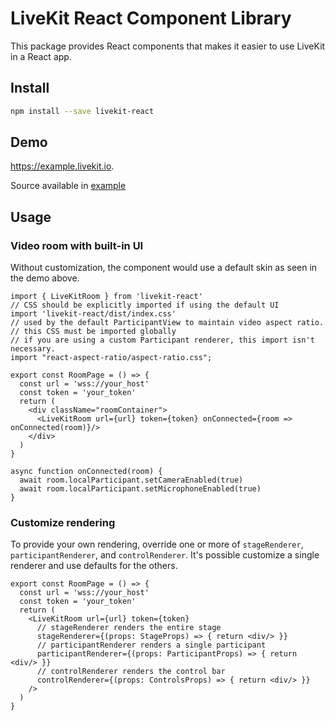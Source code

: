 # LiveKit React Component Library

This package provides React components that makes it easier to use LiveKit in a React app.

## Install

```bash
npm install --save livekit-react
```

## Demo

https://example.livekit.io.

Source available in [example](example/)

## Usage

### Video room with built-in UI

Without customization, the component would use a default skin as seen in the demo above.

```tsx
import { LiveKitRoom } from 'livekit-react'
// CSS should be explicitly imported if using the default UI
import 'livekit-react/dist/index.css'
// used by the default ParticipantView to maintain video aspect ratio.
// this CSS must be imported globally
// if you are using a custom Participant renderer, this import isn't necessary.
import "react-aspect-ratio/aspect-ratio.css";

export const RoomPage = () => {
  const url = 'wss://your_host'
  const token = 'your_token'
  return (
    <div className="roomContainer">
      <LiveKitRoom url={url} token={token} onConnected={room => onConnected(room)}/>
    </div>
  )
}

async function onConnected(room) {
  await room.localParticipant.setCameraEnabled(true)
  await room.localParticipant.setMicrophoneEnabled(true)
}
```

### Customize rendering

To provide your own rendering, override one or more of `stageRenderer`, `participantRenderer`, and `controlRenderer`. It's possible customize a single renderer and use defaults for the others.

```tsx
export const RoomPage = () => {
  const url = 'wss://your_host'
  const token = 'your_token'
  return (
    <LiveKitRoom url={url} token={token}
      // stageRenderer renders the entire stage
      stageRenderer={(props: StageProps) => { return <div/> }}
      // participantRenderer renders a single participant
      participantRenderer={(props: ParticipantProps) => { return <div/> }}
      // controlRenderer renders the control bar
      controlRenderer={(props: ControlsProps) => { return <div/> }}
    />
  )
}
```